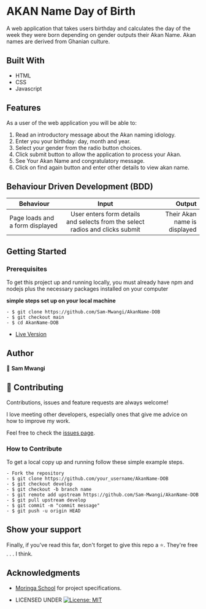 # AKAN Name Day of Birth
A web application that takes users birthday and calculates the day of the week they were born depending on gender outputs their Akan Name. Akan names are derived from Ghanian culture.

## Built With

- HTML
- CSS
- Javascript

## Features


As a user of the web application you will be able to:

1. Read an introductory message about the Akan naming idiology.
2. Enter you your birthday: day, month and year.
3. Select your gender from the radio button choices.
4. Click submit button to allow the application to process your Akan.
5. See Your Akan Name and congratulatory message.
6. Click on find again button and enter other details to view akan name.

## Behaviour Driven Development (BDD)
|Behaviour 	           |    Input 	                 |       Output          |
|----------------------------------------------|:-----------------------------------:|-----------------------------:|       
|Page loads and  a form displayed                         |   User enters form details  and selects from the select radios   and clicks submit                   |Their Akan name is displayed     |                       |


## Getting Started

### Prerequisites

To get this project up and running locally, you must already have npm and nodejs plus the necessary packages installed on your computer

**simple steps set up on your local machine**

```
- $ git clone https://github.com/Sam-Mwangi/AkanName-DOB
- $ git checkout main
- $ cd AkanName-DOB
```

- [Live Version](https://sam-mwangi.github.io/AkanName-DOB/)

## Author

👤 **Sam Mwangi**

## 🤝 Contributing

Contributions, issues and feature requests are always welcome!

I love meeting other developers, especially ones that give me advice on how to improve my work.

Feel free to check the [issues page](https://github.com/Sam-Mwangi/AkanName-DOB).

### How to Contribute

To get a local copy up and running follow these simple example steps.

```
- Fork the repository
- $ git clone https://github.com/your_username/AkanName-DOB
- $ git checkout develop
- $ git checkout -b branch name
- $ git remote add upstream https://github.com/Sam-Mwangi/AkanName-DOB
- $ git pull upstream develop
- $ git commit -m "commit message"
- $ git push -u origin HEAD
```

## Show your support

Finally, if you've read this far, don't forget to give this repo a ⭐️. They're free . . . I think.

## Acknowledgments

- [Moringa School](https://moringaschool.com/) for project specifications.

* LICENSED UNDER  [![License: MIT](https://img.shields.io/badge/License-MIT-yellow.svg)](license/MIT)

